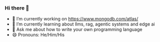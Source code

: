 ### Hi there 👋

- 🔭 I’m currently working on https://www.mongodb.com/atlas/
- 🌱 I’m currently learning about llms, rag, agentic systems and edge ai
- 💬 Ask me about how to write your own programming language
- 😄 Pronouns: He/Him/His
